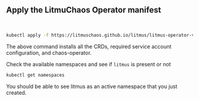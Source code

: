 <br>

## Apply the LitmuChaos Operator manifest

<br>

```bash
kubectl apply -f https://litmuschaos.github.io/litmus/litmus-operator-v1.7.0.yaml
```

The above command installs all the CRDs, required service account configuration, and chaos-operator.

Check the available namespaces and see if `litmus` is present or not

```bash
kubectl get namespaces
```

You should be able to see litmus as an active namespace that you just created.
